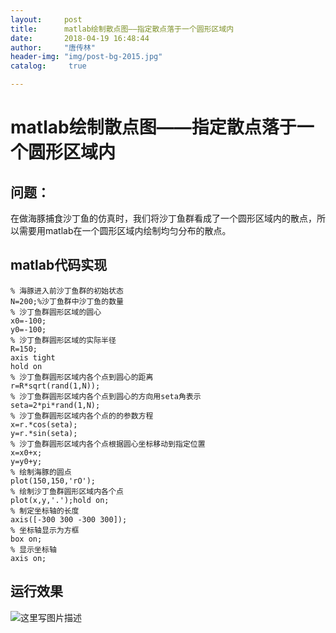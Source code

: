 ```yaml
---
layout:		post
title: 		matlab绘制散点图——指定散点落于一个圆形区域内
date: 		2018-04-19 16:48:44
author:		"唐传林"
header-img: "img/post-bg-2015.jpg"
catalog:	 true

---
```

#  matlab绘制散点图——指定散点落于一个圆形区域内

##  问题：

在做海豚捕食沙丁鱼的仿真时，我们将沙丁鱼群看成了一个圆形区域内的散点，所以需要用matlab在一个圆形区域内绘制均匀分布的散点。

##  matlab代码实现

    
    
    % 海豚进入前沙丁鱼群的初始状态
    N=200;%沙丁鱼群中沙丁鱼的数量
    % 沙丁鱼群圆形区域的圆心
    x0=-100;
    y0=-100;
    % 沙丁鱼群圆形区域的实际半径
    R=150;
    axis tight
    hold on
    % 沙丁鱼群圆形区域内各个点到圆心的距离
    r=R*sqrt(rand(1,N));
    % 沙丁鱼群圆形区域内各个点到圆心的方向用seta角表示
    seta=2*pi*rand(1,N);
    % 沙丁鱼群圆形区域内各个点的的参数方程
    x=r.*cos(seta);
    y=r.*sin(seta);
    % 沙丁鱼群圆形区域内各个点根据圆心坐标移动到指定位置
    x=x0+x;
    y=y0+y;
    % 绘制海豚的圆点
    plot(150,150,'rO');
    % 绘制沙丁鱼群圆形区域内各个点
    plot(x,y,'.');hold on;
    % 制定坐标轴的长度
    axis([-300 300 -300 300]); 
    % 坐标轴显示为方框
    box on;
    % 显示坐标轴
    axis on;

##  运行效果

![这里写图片描述](https://img-blog.csdn.net/20180419164736842?watermark/2/text/aHR0cHM6Ly9ibG9nLmNzZG4ubmV0L1RhbmdfQ2h1YW5saW4=/font/5a6L5L2T/fontsize/400/fill/I0JBQkFCMA==/dissolve/70)

